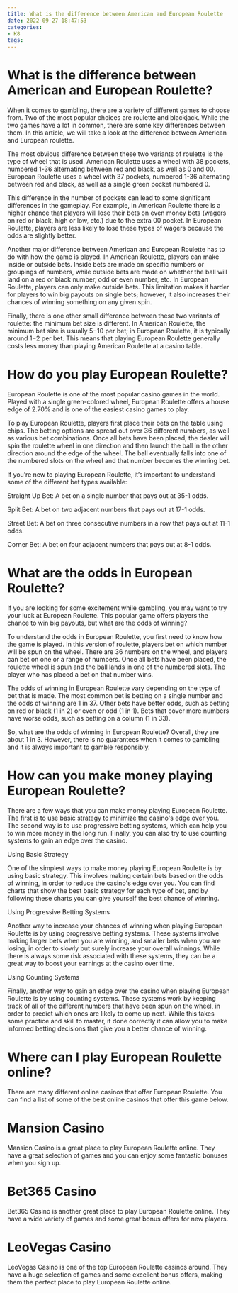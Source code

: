 ```yaml
---
title: What is the difference between American and European Roulette
date: 2022-09-27 18:47:53
categories:
- K8
tags:
---
```



#  What is the difference between American and European Roulette?

When it comes to gambling, there are a variety of different games to choose from. Two of the most popular choices are roulette and blackjack. While the two games have a lot in common, there are some key differences between them. In this article, we will take a look at the difference between American and European roulette.

The most obvious difference between these two variants of roulette is the type of wheel that is used. American Roulette uses a wheel with 38 pockets, numbered 1-36 alternating between red and black, as well as 0 and 00. European Roulette uses a wheel with 37 pockets, numbered 1-36 alternating between red and black, as well as a single green pocket numbered 0.

This difference in the number of pockets can lead to some significant differences in the gameplay. For example, in American Roulette there is a higher chance that players will lose their bets on even money bets (wagers on red or black, high or low, etc.) due to the extra 00 pocket. In European Roulette, players are less likely to lose these types of wagers because the odds are slightly better.

Another major difference between American and European Roulette has to do with how the game is played. In American Roulette, players can make inside or outside bets. Inside bets are made on specific numbers or groupings of numbers, while outside bets are made on whether the ball will land on a red or black number, odd or even number, etc. In European Roulette, players can only make outside bets. This limitation makes it harder for players to win big payouts on single bets; however, it also increases their chances of winning something on any given spin.

Finally, there is one other small difference between these two variants of roulette: the minimum bet size is different. In American Roulette, the minimum bet size is usually $5-$10 per bet; in European Roulette, it is typically around $1-$2 per bet. This means that playing European Roulette generally costs less money than playing American Roulette at a casino table.

#  How do you play European Roulette?

European Roulette is one of the most popular casino games in the world. Played with a single green-colored wheel, European Roulette offers a house edge of 2.70% and is one of the easiest casino games to play.

To play European Roulette, players first place their bets on the table using chips. The betting options are spread out over 36 different numbers, as well as various bet combinations. Once all bets have been placed, the dealer will spin the roulette wheel in one direction and then launch the ball in the other direction around the edge of the wheel. The ball eventually falls into one of the numbered slots on the wheel and that number becomes the winning bet.

If you’re new to playing European Roulette, it’s important to understand some of the different bet types available:

Straight Up Bet: A bet on a single number that pays out at 35-1 odds.

Split Bet: A bet on two adjacent numbers that pays out at 17-1 odds.

Street Bet: A bet on three consecutive numbers in a row that pays out at 11-1 odds.

Corner Bet: A bet on four adjacent numbers that pays out at 8-1 odds.

#  What are the odds in European Roulette?

If you are looking for some excitement while gambling, you may want to try your luck at European Roulette. This popular game offers players the chance to win big payouts, but what are the odds of winning?

To understand the odds in European Roulette, you first need to know how the game is played. In this version of roulette, players bet on which number will be spun on the wheel. There are 36 numbers on the wheel, and players can bet on one or a range of numbers. Once all bets have been placed, the roulette wheel is spun and the ball lands in one of the numbered slots. The player who has placed a bet on that number wins.

The odds of winning in European Roulette vary depending on the type of bet that is made. The most common bet is betting on a single number and the odds of winning are 1 in 37. Other bets have better odds, such as betting on red or black (1 in 2) or even or odd (1 in 1). Bets that cover more numbers have worse odds, such as betting on a column (1 in 33).

So, what are the odds of winning in European Roulette? Overall, they are about 1 in 3. However, there is no guarantees when it comes to gambling and it is always important to gamble responsibly.

#  How can you make money playing European Roulette?

There are a few ways that you can make money playing European Roulette. The first is to use basic strategy to minimize the casino's edge over you. The second way is to use progressive betting systems, which can help you to win more money in the long run. Finally, you can also try to use counting systems to gain an edge over the casino.

Using Basic Strategy

One of the simplest ways to make money playing European Roulette is by using basic strategy. This involves making certain bets based on the odds of winning, in order to reduce the casino's edge over you. You can find charts that show the best basic strategy for each type of bet, and by following these charts you can give yourself the best chance of winning.

Using Progressive Betting Systems

Another way to increase your chances of winning when playing European Roulette is by using progressive betting systems. These systems involve making larger bets when you are winning, and smaller bets when you are losing, in order to slowly but surely increase your overall winnings. While there is always some risk associated with these systems, they can be a great way to boost your earnings at the casino over time.

Using Counting Systems

Finally, another way to gain an edge over the casino when playing European Roulette is by using counting systems. These systems work by keeping track of all of the different numbers that have been spun on the wheel, in order to predict which ones are likely to come up next. While this takes some practice and skill to master, if done correctly it can allow you to make informed betting decisions that give you a better chance of winning.

#  Where can I play European Roulette online?

There are many different online casinos that offer European Roulette. You can find a list of some of the best online casinos that offer this game below.

# Mansion Casino

Mansion Casino is a great place to play European Roulette online. They have a great selection of games and you can enjoy some fantastic bonuses when you sign up.

# Bet365 Casino

Bet365 Casino is another great place to play European Roulette online. They have a wide variety of games and some great bonus offers for new players.

# LeoVegas Casino

LeoVegas Casino is one of the top European Roulette casinos around. They have a huge selection of games and some excellent bonus offers, making them the perfect place to play European Roulette online.